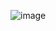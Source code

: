 ![image](https://user-images.githubusercontent.com/94213473/144275518-96f99c21-678e-4891-b117-e346710ace31.png)

